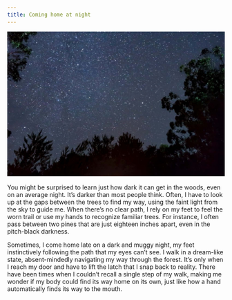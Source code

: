 ```yaml
---
title: Coming home at night
---
```


![Nighttime sky showing stars between trees](/images/stars.jpg)

You might be surprised to learn just how dark it can get in the woods, even on an average night. It’s darker than most people think. Often, I have to look up at the gaps between the trees to find my way, using the faint light from the sky to guide me. When there’s no clear path, I rely on my feet to feel the worn trail or use my hands to recognize familiar trees. For instance, I often pass between two pines that are just eighteen inches apart, even in the pitch-black darkness.

Sometimes, I come home late on a dark and muggy night, my feet instinctively following the path that my eyes can’t see. I walk in a dream-like state, absent-mindedly navigating my way through the forest. It’s only when I reach my door and have to lift the latch that I snap back to reality. There have been times when I couldn’t recall a single step of my walk, making me wonder if my body could find its way home on its own, just like how a hand automatically finds its way to the mouth.
